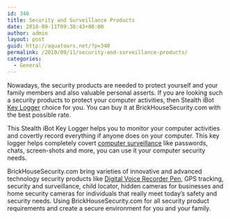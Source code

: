 ```yaml
---
id: 340
title: Security and Surveillance Products
date: 2010-09-11T09:38:43+00:00
author: admin
layout: post
guid: http://aquatours.net/?p=340
permalink: /2010/09/11/security-and-surveillance-products/
categories:
  - General
---
```

Nowadays, the security products are needed to protect yourself and your family members and also valuable personal asserts. If you are looking such a security products to protect your computer activities, then Stealth iBot [Key Logger](http://www.brickhousesecurity.com/pc-computer-spy.html) choice for you. You can buy it at BrickHouseSecurity.com with the best possible rate.

This Stealth iBot Key Logger helps you to monitor your computer activities and covertly record everything if anyone does on your computer. This key logger helps completely covert [computer surveillance](http://www.brickhousesecurity.com/pc-computer-spy.html) like passwords, chats, screen-shots and more, you can use it your computer security needs.

BrickHouseSecurity.com bring varieties of innovative and advanced technology security products like [Digital Voice Recorder Pen](http://www.brickhousesecurity.com/digitalvoicerecorderpen-black4button.html), GPS tracking, security and surveillance, child locator, hidden cameras for businesses and home security cameras for individuals that really meet today&#8217;s safety and security needs. Using BrickHouseSecurity.com for all security product requirements and create a secure environment for you and your family.